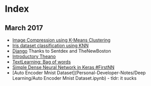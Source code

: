 # Index

## March 2017
- [Image Compression using K-Means Clustering](https://github.com/ankschoubey/Personal-Developer-Notes/blob/master/ML/Image%20Compression%20using%20Simple%20K-Means.ipynb)
- [Iris dataset classification using KNN](https://github.com/ankschoubey/Personal-Developer-Notes/blob/master/ML/KNN.ipynb)
- [Django](https://github.com/ankschoubey/Personal-Developer-Notes/tree/28929a236c461766465b50b2b3df4c3c0fa0027a/Web/learn_django) Thanks to Sentdex and TheNewBoston
- [Introductory Theano](https://github.com/ankschoubey/Personal-Developer-Notes/blob/b9bd95992e9c9690bf61fd2d825d157accf8ac1a/Deep%20Learning/Theona.ipynb)
- [TextLearning: Bag of words](https://github.com/ankschoubey/Personal-Developer-Notes/blob/0656547e7157d24042c2f1d011bab4025666c2c5/ML/Text%20Learning/Bag%20of%20Words.ipynb)
- [Simple Dense Neural Network in Keras #FirstNN](https://github.com/ankschoubey/Personal-Developer-Notes/blob/157335d4e0914890b60ed21d43c7a1acebb293d5/Deep%20Learning/NN%20in%20Keras.ipynb)
- [Auto Encoder Mnist Dataset](Personal-Developer-Notes/Deep Learning/Auto Encoder Mnist Dataset.ipynb) - tldr: it sucks
